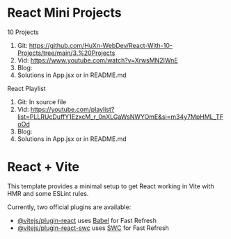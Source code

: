 # React Mini Projects

10 Projects
  1. Git: https://github.com/HuXn-WebDev/React-With-10-Projects/tree/main/3.%20Projects
  2. Vid: https://www.youtube.com/watch?v=XrwsMN2IWnE
  3. Blog:
  4. Solutions in App.jsx or in README.md

React Playlist 
  1. Git: In source file 
  2. Vid: https://youtube.com/playlist?list=PLLRUcDuffY1EzxcM_r_0nXLGaWsNWYOmE&si=m34y7MpHML_TFoOd
  3. Blog:
  4. Solutions in App.jsx or in README.md

# React + Vite

This template provides a minimal setup to get React working in Vite with HMR and some ESLint rules.

Currently, two official plugins are available:

- [@vitejs/plugin-react](https://github.com/vitejs/vite-plugin-react/blob/main/packages/plugin-react/README.md) uses [Babel](https://babeljs.io/) for Fast Refresh
- [@vitejs/plugin-react-swc](https://github.com/vitejs/vite-plugin-react-swc) uses [SWC](https://swc.rs/) for Fast Refresh
